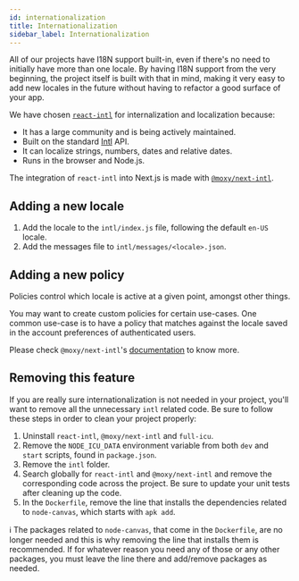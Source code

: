 ```yaml
---
id: internationalization
title: Internationalization
sidebar_label: Internationalization
---
```


All of our projects have I18N support built-in, even if there's no need to initially have more than one locale. By having I18N support from the very beginning, the project itself is built with that in mind, making it very easy to add new locales in the future without having to refactor a good surface of your app.

We have chosen [`react-intl`](https://github.com/formatjs/react-intl/) for internalization and localization because:

- It has a large community and is being actively maintained.
- Built on the standard [Intl](https://developer.mozilla.org/en-US/docs/Web/JavaScript/Reference/Global_Objects/Intl) API.
- It can localize strings, numbers, dates and relative dates.
- Runs in the browser and Node.js.

The integration of `react-intl` into Next.js is made with [`@moxy/next-intl`](https://github.com/moxystudio/next-intl).

## Adding a new locale

1. Add the locale to the `intl/index.js` file, following the default `en-US` locale.
2. Add the messages file to `intl/messages/<locale>.json`.

## Adding a new policy

Policies control which locale is active at a given point, amongst other things.

You may want to create custom policies for certain use-cases. One common use-case is to have a policy that matches against the locale saved in the account preferences of authenticated users.

Please check `@moxy/next-intl`'s [documentation](https://github.com/moxystudio/next-intl#custom-policies) to know more.

## Removing this feature

If you are really sure internationalization is not needed in your project, you'll want to remove all the unnecessary `intl` related code. Be sure to follow these steps in order to clean your project properly:

1. Uninstall `react-intl`, `@moxy/next-intl` and `full-icu`.
2. Remove the `NODE_ICU_DATA` environment variable from both `dev` and `start` scripts, found in `package.json`.
3. Remove the `intl` folder.
4. Search globally for `react-intl` and `@moxy/next-intl` and remove the corresponding code across the project. Be sure to update your unit tests after cleaning up the code.
5. In the `Dockerfile`, remove the line that installs the dependencies related to `node-canvas`, which starts with `apk add`.

ℹ️ The packages related to `node-canvas`, that come in the `Dockerfile`, are no longer needed and this is why removing the line that installs them is recommended. If for whatever reason you need any of those or any other packages, you must leave the line there and add/remove packages as needed.